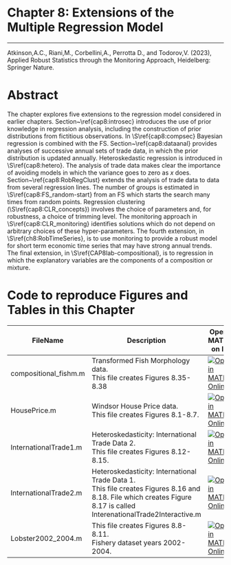 # Chapter 8: Extensions of the Multiple Regression Model


---
Atkinson,A.C., Riani,M., Corbellini,A., Perrotta D., and Todorov,V. (2023), Applied Robust Statistics through the Monitoring Approach, Heidelberg: Springer Nature.

# Abstract
The chapter explores five extensions to the regression model considered in earlier chapters. Section~\ref{cap8:introsec} introduces the use of prior knowledge in regression analysis, including the construction of prior distributions from fictitious observations. In \S\ref{cap8:compsec} Bayesian regression is combined with the FS.  Section~\ref{cap8:dataanal} provides analyses of successive annual sets of  trade data, in which the prior distribution is updated annually. Heteroskedastic regression is introduced in \S\ref{cap8:hetero}. The analysis of trade data makes clear the importance of avoiding models in which the variance goes to zero as $x$ does. Section~\ref{cap8:RobRegClust} extends the analysis of trade data  to data from several regression lines. The number of groups  is estimated in \S\ref{cap8:FS_random-start} from an FS which starts the search many times from random  points. Regression clustering (\S\ref{cap8:CLR_concepts}) involves the choice of  parameters and, for robustness, a choice of  trimming level.  The monitoring approach in \S\ref{cap8:CLR_monitoring} identifies solutions which do not depend on arbitrary choices of these hyper-parameters.  The fourth extension, in \S\ref{ch8:RobTimeSeries}, is to use monitoring to provide a robust model for short term economic time series that may have strong annual trends. The final extension, in \S\ref{CAP8lab-compositional}, is to regression in which the explanatory variables are the components of a composition or mixture.

# Code to reproduce Figures and Tables in this Chapter



| FileName | Description | Open in MATLAB on line | Jupiter notebook |  |---|---|---|---|  |compositional_fishm.m|Transformed Fish Morphology data.<br/> This file creates Figures 8.35-8.38|[![Open in MATLAB Online](https://www.mathworks.com/images/responsive/global/open-in-matlab-online.svg)](https://matlab.mathworks.com/open/github/v1?repo=UniprJRC/FigMonitoringBook&file=/cap8/compositional_fishm.m)| [[ipynb](compositional_fishm.ipynb)]|HousePrice.m|Windsor House Price data.<br/> This file creates Figures 8.1-8.7.|[![Open in MATLAB Online](https://www.mathworks.com/images/responsive/global/open-in-matlab-online.svg)](https://matlab.mathworks.com/open/github/v1?repo=UniprJRC/FigMonitoringBook&file=/cap8/HousePrice.m)| [[ipynb](HousePrice.ipynb)]|InternationalTrade1.m|Heteroskedasticity: International Trade Data 2.<br/> This file creates Figures 8.12-8.15.|[![Open in MATLAB Online](https://www.mathworks.com/images/responsive/global/open-in-matlab-online.svg)](https://matlab.mathworks.com/open/github/v1?repo=UniprJRC/FigMonitoringBook&file=/cap8/InternationalTrade1.m)| [[ipynb](InternationalTrade1.ipynb)]|InternationalTrade2.m|Heteroskedasticity: International Trade Data 1.<br/> This file creates Figures 8.16 and 8.18. File which creates Figure 8.17 is called InterenationalTrade2Interactive.m|[![Open in MATLAB Online](https://www.mathworks.com/images/responsive/global/open-in-matlab-online.svg)](https://matlab.mathworks.com/open/github/v1?repo=UniprJRC/FigMonitoringBook&file=/cap8/InternationalTrade2.m)| [[ipynb](InternationalTrade2.ipynb)]|Lobster2002_2004.m|This file creates Figures 8.8-8.11.<br/> Fishery dataset years 2002-2004.|[![Open in MATLAB Online](https://www.mathworks.com/images/responsive/global/open-in-matlab-online.svg)](https://matlab.mathworks.com/open/github/v1?repo=UniprJRC/FigMonitoringBook&file=/cap8/Lobster2002_2004.m)| [[ipynb](Lobster2002_2004.ipynb)]